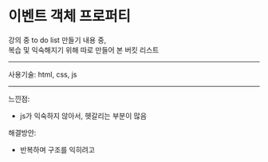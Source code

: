 # 이벤트 객체 프로퍼티

강의 중 to do list 만들기 내용 중, <br>
복습 및 익숙해지기 위해 따로 만들어 본 버킷 리스트

---

사용기술: html, css, js

---

느낀점: <br>
- js가 익숙하지 않아서, 헷갈리는 부분이 많음

해결방안: <br>
- 반복하며 구조를 익히려고 
